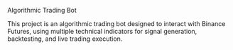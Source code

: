 Algorithmic Trading Bot

This project is an algorithmic trading bot designed to interact with Binance Futures, using multiple technical indicators for signal generation, backtesting, and live trading execution.
